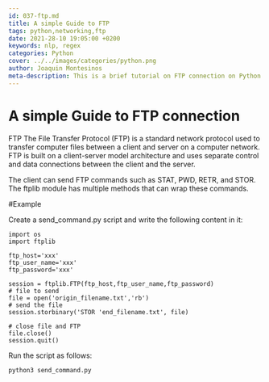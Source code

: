 ```yaml
---
id: 037-ftp.md
title: A simple Guide to FTP
tags: python,networking,ftp
date: 2021-28-10 19:05:00 +0200 
keywords: nlp, regex
categories: Python
cover: ../../images/categories/python.png
author: Joaquin Montesinos
meta-description: This is a brief tutorial on FTP connection on Python
---
```


# A simple Guide to FTP connection 
 
FTP
The File Transfer Protocol (FTP) is a standard network protocol used to transfer computer files between a client and server on a computer network. FTP is built on a client-server model architecture and uses separate control and data connections between the client and the server.

The client can send FTP commands such as STAT, PWD, RETR, and STOR. The ftplib module has multiple methods that can wrap these commands.

#Example

Create a send_command.py script and write the following content in it:

    import os
    import ftplib

    ftp_host='xxx'
    ftp_user_name='xxx'
    ftp_password='xxx'

    session = ftplib.FTP(ftp_host,ftp_user_name,ftp_password)
    # file to send
    file = open('origin_filename.txt','rb')
    # send the file
    session.storbinary('STOR 'end_filename.txt', file)

    # close file and FTP
    file.close()
    session.quit()

Run the script as follows:

    python3 send_command.py